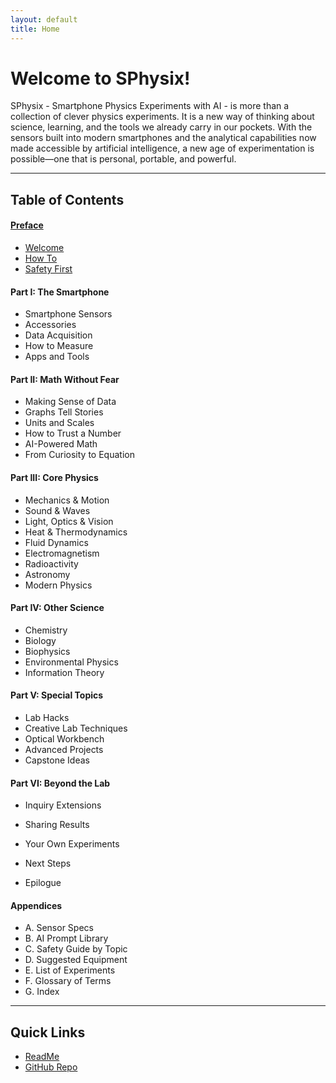 ```yaml
---
layout: default
title: Home
---
```


# Welcome to SPhysix!

SPhysix - Smartphone Physics Experiments with AI - is more than a collection of clever physics experiments. It is a new way of thinking about science, learning, and the tools we already carry in our pockets. With the sensors built into modern smartphones and the analytical capabilities now made accessible by artificial intelligence, a new age of experimentation is possible—one that is personal, portable, and powerful.

---
## Table of Contents

#### [Preface](chapters/0_0_Preface.html)
- [Welcome](chapters/0_1_Welcome.html)  
- [How To](chapters/0_2_How_To.html)  
- [Safety First](chapters/0_3_Safety_First.html)  

#### Part I: The Smartphone
- Smartphone Sensors  
- Accessories  
- Data Acquisition  
- How to Measure  
- Apps and Tools  

#### Part II: Math Without Fear
- Making Sense of Data  
- Graphs Tell Stories  
- Units and Scales  
- How to Trust a Number  
- AI-Powered Math  
- From Curiosity to Equation  

#### Part III: Core Physics
- Mechanics & Motion  
- Sound & Waves  
- Light, Optics & Vision  
- Heat & Thermodynamics  
- Fluid Dynamics  
- Electromagnetism  
- Radioactivity  
- Astronomy  
- Modern Physics  

#### Part IV: Other Science
- Chemistry  
- Biology  
- Biophysics  
- Environmental Physics  
- Information Theory  

#### Part V: Special Topics
- Lab Hacks  
- Creative Lab Techniques  
- Optical Workbench  
- Advanced Projects  
- Capstone Ideas  

#### Part VI: Beyond the Lab
- Inquiry Extensions  
- Sharing Results  
- Your Own Experiments  
- Next Steps  

- Epilogue

#### Appendices
- A. Sensor Specs  
- B. AI Prompt Library  
- C. Safety Guide by Topic  
- D. Suggested Equipment  
- E. List of Experiments  
- F. Glossary of Terms  
- G. Index

---
## Quick Links
- [ReadMe](readme.md)
- [GitHub Repo](https://github.com/rplano/sphysix)
